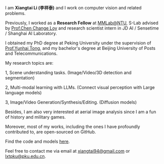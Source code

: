 I am **Xiangtai Li (李祥泰)** and I work on computer vision and related problems.

Previously, I worked as a **Research Fellow** at [MMLab@NTU](https://www.mmlab-ntu.com/), S-Lab advised by [Prof.Chen Change Loy](https://www.mmlab-ntu.com/person/ccloy/) and research scientist intern in JD AI / Sensetime / Shanghai AI Laboratory.

I obtained my PhD degree at Peking University under the supervision of [Prof.Yunhai Tong](https://scholar.google.com/citations?user=T4gqdPkAAAAJ&hl=zh-CN), and my bachelor's degree at Beijing University of Posts and Telecommunications.

My research topics are:

1, Scene understanding tasks. (Image/Video/3D detection and segmentation)

2, Multi-modal learning with LLMs. (Connect visual perception with Large language models)

3, Image/Video Generation/Synthesis/Editing. (Diffusion models)


Besides, I am also very interested at aerial image analysis since I am a fun of history and military games. 

[//]: # (During my PhD, I conducted research on image/video semantic/instance/panoptic segmentation, as well as several related scene understanding problems.)

Moreover, most of my works, including the ones I have profoundly contributed to, are open-sourced on GitHub.

Find the code and models [here](https://github.com/lxtGH).


Feel free to contact me via email at xiangtai94@gmail.com or lxtpku@pku.edu.cn. 